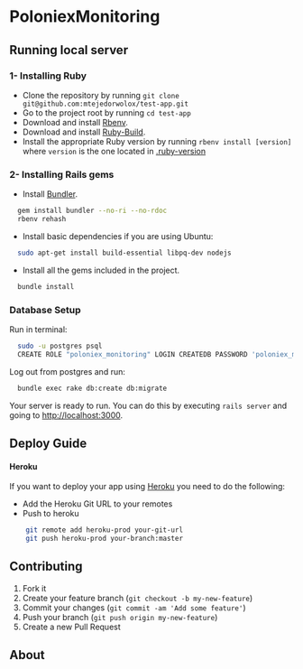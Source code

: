 PoloniexMonitoring
===============

## Running local server

### 1- Installing Ruby

- Clone the repository by running `git clone git@github.com:mtejedorwolox/test-app.git`
- Go to the project root by running `cd test-app`
- Download and install [Rbenv](https://github.com/rbenv/rbenv#basic-github-checkout).
- Download and install [Ruby-Build](https://github.com/rbenv/ruby-build#installing-as-an-rbenv-plugin-recommended).
- Install the appropriate Ruby version by running `rbenv install [version]` where `version` is the one located in [.ruby-version](.ruby-version)

### 2- Installing Rails gems

- Install [Bundler](http://bundler.io/).

```bash
  gem install bundler --no-ri --no-rdoc
  rbenv rehash
```
- Install basic dependencies if you are using Ubuntu:

```bash
  sudo apt-get install build-essential libpq-dev nodejs
```

- Install all the gems included in the project.

```bash
  bundle install
```

### Database Setup

Run in terminal:

```bash
  sudo -u postgres psql
  CREATE ROLE "poloniex_monitoring" LOGIN CREATEDB PASSWORD 'poloniex_monitoring';
```

Log out from postgres and run:

```bash
  bundle exec rake db:create db:migrate
```

Your server is ready to run. You can do this by executing `rails server` and going to [http://localhost:3000](http://localhost:3000).

## Deploy Guide

#### Heroku

If you want to deploy your app using [Heroku](https://www.heroku.com) you need to do the following:

- Add the Heroku Git URL to your remotes
- Push to heroku

```bash
	git remote add heroku-prod your-git-url
	git push heroku-prod your-branch:master
```

## Contributing

1. Fork it
2. Create your feature branch (`git checkout -b my-new-feature`)
3. Commit your changes (`git commit -am 'Add some feature'`)
7. Push your branch (`git push origin my-new-feature`)
8. Create a new Pull Request

## About

